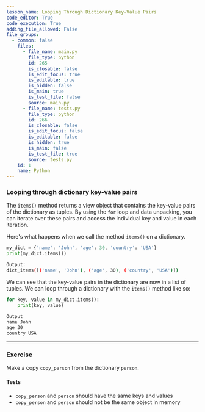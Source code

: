 ```yaml
---
lesson_name: Looping Through Dictionary Key-Value Pairs
code_editor: True
code_execution: True
adding_file_allowed: False
file_groups:
  - common: false
    files:
      - file_name: main.py
        file_type: python
        id: 265
        is_closable: false
        is_edit_focus: true
        is_editable: true
        is_hidden: false
        is_main: true
        is_test_file: false
        source: main.py
      - file_name: tests.py
        file_type: python
        id: 266
        is_closable: false
        is_edit_focus: false
        is_editable: false
        is_hidden: true
        is_main: false
        is_test_file: true
        source: tests.py
    id: 1
    name: Python
---
```


### Looping through dictionary key-value pairs

The `items()` method returns a view object that contains the key-value pairs of the dictionary as tuples. By using the `for` loop and data unpacking, you can iterate over these pairs and access the individual key and value in each iteration.

Here's what happens when we call the method `items()` on a dictionary.

```python
my_dict = {'name': 'John', 'age': 30, 'country': 'USA'}
print(my_dict.items())
```

```bash
Output:
dict_items([('name', 'John'), ('age', 30), ('country', 'USA')])
```

We can see that the key-value pairs in the dictionary are now in a list of tuples. We can loop through a dictionary with the `items()` method like so:

```python
for key, value in my_dict.items():
    print(key, value)
```

```bash
Output
name John
age 30
country USA
```

---

### Exercise

Make a copy `copy_person` from the dictionary `person`.

#### Tests

<ul>
<li id="test-1"><code>copy_person</code> and <code>person</code> should have the same keys and values</li>
<li id="test-2"><code>copy_person</code> and <code>person</code> should not be the same object in memory</li>
</ul>
